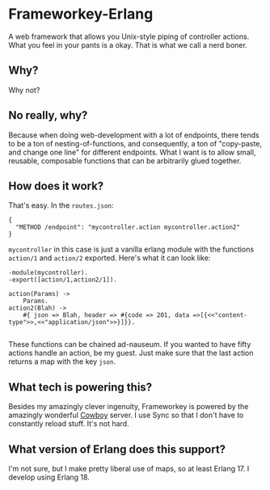 # Frameworkey-Erlang
A web framework that allows you Unix-style piping of controller actions. What you feel in your pants is a okay. That is what we call a nerd boner.

## Why?

Why not?

## No really, why?

Because when doing web-development with a lot of endpoints, there tends to be a ton of nesting-of-functions, and consequently, a ton of "copy-paste, and change one line" for different endpoints.  What I want is to allow small, reusable, composable functions that can be arbitrarily glued together.

## How does it work?

That's easy.  In the `routes.json`:

```
{
  "METHOD /endpoint": "mycontroller.action mycontroller.action2"
}
```

`mycontroller` in this case is just a vanilla erlang module with the functions `action/1` and `action/2` exported.  Here's what it can look like:

```
-module(mycontroller).
-export([action/1,action2/1]).

action(Params) ->
    Params.
action2(Blah) ->
    #{ json => Blah, header => #{code => 201, data =>[{<<"content-type">>,<<"application/json">>}]}}.


```

These functions can be chained ad-nauseum.  If you wanted to have fifty actions handle an action, be my guest.  Just make sure that the last action returns a map with the key `json`. 

## What tech is powering this? 

Besides my amazingly clever ingenuity, Frameworkey is powered by the amazingly wonderful [Cowboy](http://ninenines.eu/docs/en/cowboy/HEAD/guide/) server.  I use Sync so that I don't have to constantly reload stuff.  It's not hard. 

## What version of Erlang does this support?

I'm not sure, but I make pretty liberal use of maps, so at least Erlang 17.  I develop using Erlang 18.   
